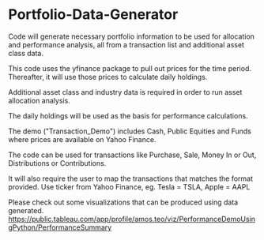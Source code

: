 # Portfolio-Data-Generator
Code will generate necessary portfolio information to be used for allocation and performance analysis, all from a transaction list and additional asset class data.

This code uses the yfinance package to pull out prices for the time period. Thereafter, it will use those prices to calculate daily holdings.

Additional asset class and industry data is required in order to run asset allocation analysis.

The daily holdings will be used as the basis for performance calculations.

The demo ("Transaction_Demo") includes Cash, Public Equities and Funds where prices are available on Yahoo Finance.

The code can be used for transactions like Purchase, Sale, Money In or Out, Distributions or Contributions.

It will also require the user to map the transactions that matches the format provided. Use ticker from Yahoo Finance, eg. Tesla = TSLA, Apple = AAPL

Please check out some visualizations that can be produced using data generated.
https://public.tableau.com/app/profile/amos.teo/viz/PerformanceDemoUsingPython/PerformanceSummary
